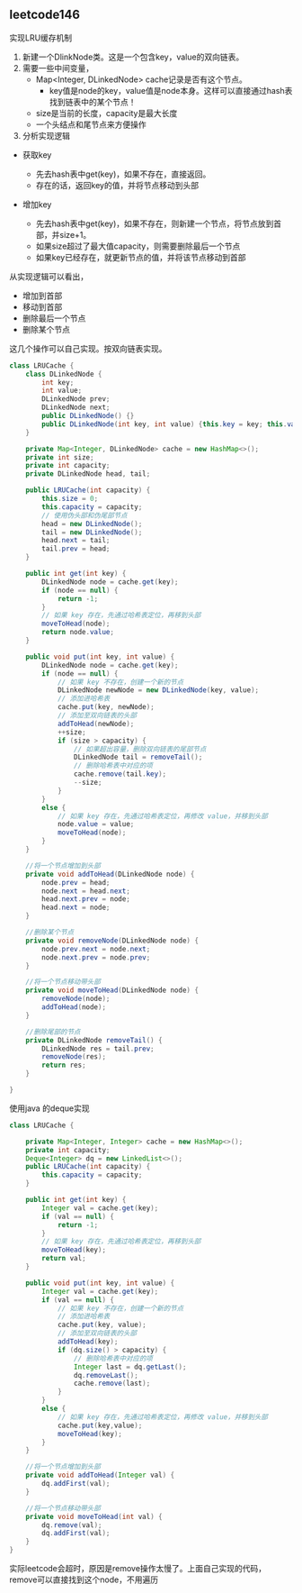 ## leetcode146
实现LRU缓存机制

1. 新建一个DlinkNode类。这是一个包含key，value的双向链表。
2. 需要一些中间变量，
    * Map<Integer, DLinkedNode> cache记录是否有这个节点。
        * key值是node的key，value值是node本身。这样可以直接通过hash表找到链表中的某个节点！
    * size是当前的长度，capacity是最大长度
    * 一个头结点和尾节点来方便操作
3. 分析实现逻辑

* 获取key
    * 先去hash表中get(key)，如果不存在，直接返回。
    * 存在的话，返回key的值，并将节点移动到头部
    
* 增加key
    * 先去hash表中get(key)，如果不存在，则新建一个节点，将节点放到首部，并size+1。
    * 如果size超过了最大值capacity，则需要删除最后一个节点
    * 如果key已经存在，就更新节点的值，并将该节点移动到首部
    
从实现逻辑可以看出，
* 增加到首部
* 移动到首部
* 删除最后一个节点
* 删除某个节点

这几个操作可以自己实现。按双向链表实现。

```java
class LRUCache {
    class DLinkedNode {
        int key;
        int value;
        DLinkedNode prev;
        DLinkedNode next;
        public DLinkedNode() {}
        public DLinkedNode(int key, int value) {this.key = key; this.value = value;}
    }

    private Map<Integer, DLinkedNode> cache = new HashMap<>();
    private int size;
    private int capacity;
    private DLinkedNode head, tail;

    public LRUCache(int capacity) {
        this.size = 0;
        this.capacity = capacity;
        // 使用伪头部和伪尾部节点
        head = new DLinkedNode();
        tail = new DLinkedNode();
        head.next = tail;
        tail.prev = head;
    }

    public int get(int key) {
        DLinkedNode node = cache.get(key);
        if (node == null) {
            return -1;
        }
        // 如果 key 存在，先通过哈希表定位，再移到头部
        moveToHead(node);
        return node.value;
    }

    public void put(int key, int value) {
        DLinkedNode node = cache.get(key);
        if (node == null) {
            // 如果 key 不存在，创建一个新的节点
            DLinkedNode newNode = new DLinkedNode(key, value);
            // 添加进哈希表
            cache.put(key, newNode);
            // 添加至双向链表的头部
            addToHead(newNode);
            ++size;
            if (size > capacity) {
                // 如果超出容量，删除双向链表的尾部节点
                DLinkedNode tail = removeTail();
                // 删除哈希表中对应的项
                cache.remove(tail.key);
                --size;
            }
        }
        else {
            // 如果 key 存在，先通过哈希表定位，再修改 value，并移到头部
            node.value = value;
            moveToHead(node);
        }
    }

    //将一个节点增加到头部
    private void addToHead(DLinkedNode node) {
        node.prev = head;
        node.next = head.next;
        head.next.prev = node;
        head.next = node;
    }

    //删除某个节点
    private void removeNode(DLinkedNode node) {
        node.prev.next = node.next;
        node.next.prev = node.prev;
    }

    //将一个节点移动带头部
    private void moveToHead(DLinkedNode node) {
        removeNode(node);
        addToHead(node);
    }

    //删除尾部的节点
    private DLinkedNode removeTail() {
        DLinkedNode res = tail.prev;
        removeNode(res);
        return res;
    }

}
```

使用java 的deque实现

```java
class LRUCache {

    private Map<Integer, Integer> cache = new HashMap<>();
    private int capacity;
    Deque<Integer> dq = new LinkedList<>();
    public LRUCache(int capacity) {
        this.capacity = capacity;
    }

    public int get(int key) {
        Integer val = cache.get(key);
        if (val == null) {
            return -1;
        }
        // 如果 key 存在，先通过哈希表定位，再移到头部
        moveToHead(key);
        return val;
    }

    public void put(int key, int value) {
        Integer val = cache.get(key);
        if (val == null) {
            // 如果 key 不存在，创建一个新的节点
            // 添加进哈希表
            cache.put(key, value);
            // 添加至双向链表的头部
            addToHead(key);
            if (dq.size() > capacity) {
                // 删除哈希表中对应的项
                Integer last = dq.getLast();
                dq.removeLast();
                cache.remove(last);
            }
        }
        else {
            // 如果 key 存在，先通过哈希表定位，再修改 value，并移到头部
            cache.put(key,value);
            moveToHead(key);
        }
    }

    //将一个节点增加到头部
    private void addToHead(Integer val) {
        dq.addFirst(val);
    }

    //将一个节点移动带头部
    private void moveToHead(int val) {
        dq.remove(val);
        dq.addFirst(val);
    }
}
```
实际leetcode会超时，原因是remove操作太慢了。上面自己实现的代码，remove可以直接找到这个node，不用遍历